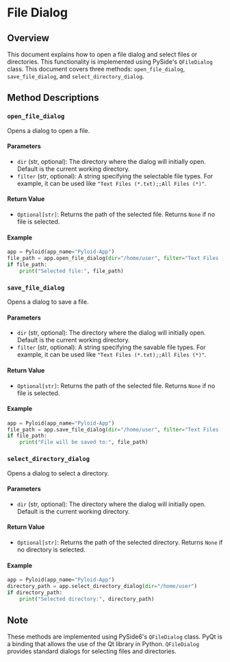 # File Dialog

## Overview

This document explains how to open a file dialog and select files or directories. This functionality is implemented using PySide's `QFileDialog` class. This document covers three methods: `open_file_dialog`, `save_file_dialog`, and `select_directory_dialog`.

## Method Descriptions

### `open_file_dialog`

Opens a dialog to open a file.

#### Parameters

- `dir` (str, optional): The directory where the dialog will initially open. Default is the current working directory.
- `filter` (str, optional): A string specifying the selectable file types. For example, it can be used like `"Text Files (*.txt);;All Files (*)"`.

#### Return Value

- `Optional[str]`: Returns the path of the selected file. Returns `None` if no file is selected.

#### Example

```python
app = Pyloid(app_name="Pyloid-App")
file_path = app.open_file_dialog(dir="/home/user", filter="Text Files (*.txt)")
if file_path:
    print("Selected file:", file_path)
```

### `save_file_dialog`

Opens a dialog to save a file.

#### Parameters

- `dir` (str, optional): The directory where the dialog will initially open. Default is the current working directory.
- `filter` (str, optional): A string specifying the savable file types. For example, it can be used like `"Text Files (*.txt);;All Files (*)"`.

#### Return Value

- `Optional[str]`: Returns the path of the selected file. Returns `None` if no file is selected.

#### Example

```python
app = Pyloid(app_name="Pyloid-App")
file_path = app.save_file_dialog(dir="/home/user", filter="Text Files (*.txt)")
if file_path:
    print("File will be saved to:", file_path)
```

### `select_directory_dialog`

Opens a dialog to select a directory.

#### Parameters

- `dir` (str, optional): The directory where the dialog will initially open. Default is the current working directory.

#### Return Value

- `Optional[str]`: Returns the path of the selected directory. Returns `None` if no directory is selected.

#### Example

```python
app = Pyloid(app_name="Pyloid-App")
directory_path = app.select_directory_dialog(dir="/home/user")
if directory_path:
    print("Selected directory:", directory_path)
```

## Note

These methods are implemented using PySide6's `QFileDialog` class. PyQt is a binding that allows the use of the Qt library in Python. `QFileDialog` provides standard dialogs for selecting files and directories.
